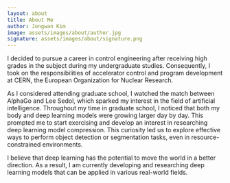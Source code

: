 ```yaml
---
layout: about
title: About Me
author: Jongwan Kim
image: assets/images/about/author.jpg
signature: assets/images/about/signature.png
---
```


I decided to pursue a career in control engineering after receiving high grades in the subject during my undergraduate studies. Consequently, I took on the responsibilities of accelerator control and program development at CERN, the European Organization for Nuclear Research.

As I considered attending graduate school, I watched the match between AlphaGo and Lee Sedol, which sparked my interest in the field of artificial intelligence. Throughout my time in graduate school, I noticed that both my body and deep learning models were growing larger day by day. This prompted me to start exercising and develop an interest in researching deep learning model compression. This curiosity led us to explore effective ways to perform object detection or segmentation tasks, even in resource-constrained environments.

I believe that deep learning has the potential to move the world in a better direction. As a result, I am currently developing and researching deep learning models that can be applied in various real-world fields.
